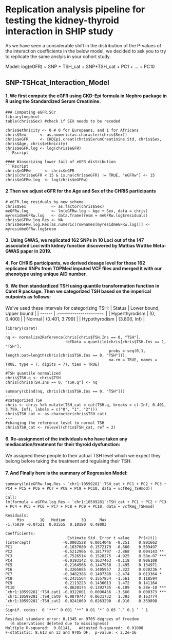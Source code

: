 # Replication analysis pipeline for testing the kidney-thyroid interaction in SHIP study
As we have seen a considerable shift in the distribution of the P-values of the interaction coefficients in the below model, we decided to ask you to try to replicate the same anslyis in your cohort study. 

Model: log(eGFR) ~ SNP + TSH_cat + SNP*TSH_cat + PC1 + ... + PC10 


## SNP-TSHcat_Interaction_Model


#### 1. We first compute the eGFR using CKD-Epi formula in Nephro package in R using the Standardized Serum Creatinine.
```Rscript
### Computing eGFR.SCr
library(nephro)
table(chris$Sex) #check if SEX needs to be recoded

chris$ethnicity <- 0 # 0 for Europeans, and 1 for Africans
chris$Sex      <- as.numeric(as.character(chris$Sex))
chris$eGFR     <- CKDEpi.creat(chris$SerumCreatinine.Std, chris$Sex, chris$Age, chris$ethnicity)
chris$eGFR.log <- log(chris$eGFR)
```Rscript

#### Winsorizing lower tail of eGFR distribution
```Rscript
chris$eGFRw      <- chris$eGFR
chris[chris$eGFR < 15 & is.na(chris$eGFR) != TRUE, "eGFRw"] <- 15
chris$eGFRw.log  <- log(chris$eGFRw)
```
#### 2.Then we adjust eGFR for the Age and Sex of the CHRIS participants
```Rscript
# eGFR.log residuals by new scheme
chris$Sex           <- as.factor(chris$Sex)
meGFRw.log          <- lm(eGFRw.log ~ Age + Sex, data = chris)
myresidmeGFRw.log   <- data.frame(resm = meGFRw.log$residuals)
chris$eGFRw.log.Res <- NA
chris$eGFRw.log.Res[as.numeric(rownames(myresidmeGFRw.log))] <- myresidmeGFRw.log$resm
```


#### 3. Using GWAS, we replicated 162 SNPs in 10 Loci out of the 147 associated Loci with kidney function discovered by Mattias Wuttke Meta-GWAS paper in 2019. 
 


#### 4. For CHRIS participants, we derived dosage level for those 162 replicated SNPs from TOPMed imputed VCF files and merged it with our phenotype using unique AID number.



#### 5. We then standardized TSH using quantile transformation function in Caret R package. Then we categorized TSH based on the imperical cutpoints as follows:

We've used these intervals for categorizing TSH:
| Status | Lower bound, Upper bound |
| ------ | :----------------------: |
| Hyperthyrodism |  (0, 0.400]      |
| Normal         |  (0.401, 3.799]  |
| Hypothyrodism  |  (3.800, Inf)    |

```Rscript
library(caret)
---
nq <- normalize2Reference(chris[chris$TSH.Ins == 0, "TSH"], 
                          refData = quantile(chris[chris$TSH.Ins == 1, "TSH"], 
                                             probs = seq(0,1, length.out=length(chris[chris$TSH.Ins == 0, "TSH"])), 
                                             na.rm = TRUE, names = TRUE, type = 7, digits = 7), ties = TRUE)
---
#TSH quantile normalized
chris$TSH.q <- chris$TSH
chris[chris$TSH.Ins == 0, "TSH.q"] <- nq

summary(cbind(nq, chris[chris$TSH.Ins == 0, "TSH"]))
---
#categorized TSH
chris <- chris %>% mutate(TSH_cat = cut(TSH.q, breaks = c(-Inf, 0.401, 3.799, Inf), labels = c("0", "1", "2")))
chris$TSH_cat <- as.character(chris$TSH_cat)
---
#changing the reference level to normal TSH
chris$TSH_cat <- relevel(chris$TSH_cat, ref = 2)
```
#### 6. Re-assignment of the individuals who have taken any mediacation/treatment for their thyroid dysfunction: 
We assigned these people to their actual TSH level which we expect they belong before taking the treatment and regulaing their TSH.

#### 7. And Finally here is the summary of Regression Model:
```Rscript
summary(lm(eGFRw.log.Res ~ `chr1:10599281`:TSH_cat + PC1 + PC2 + PC3 + PC4 + PC5 + PC6 + PC7 + PC8 + PC9 + PC10, data = vcfReg_TSHmod))
---
Call:
lm(formula = eGFRw.log.Res ~ `chr1:10599281`:TSH_cat + PC1 + PC2 + PC3 + PC4 + PC5 + PC6 + PC7 + PC8 + PC9 + PC10, data = vcfReg_TSHmod)

Residuals:
     Min       1Q   Median       3Q      Max 
-1.75039 -0.07521  0.01555  0.10180  0.48003 

Coefficients:
                           Estimate Std. Error t value    Pr(>|t|)   
(Intercept)              -0.0003528  0.0014046  -0.251    0.801662    
PC1                      -0.1037080  0.1572179  -0.660    0.509497    
PC2                      -0.5212966  0.1817797  -2.868    0.004143 ** 
PC3                      -0.7526514  0.1528275  -4.925    8.58e-07 ***
PC4                      -0.0193142  0.1637463  -0.118    0.906108    
PC5                      -0.2164566  0.1447958  -1.495    0.134971    
PC6                       0.3265085  0.1405957   2.322    0.020236 *  
PC7                      -0.3482386  0.1407388  -2.474    0.013364 *  
PC8                      -0.2431564  0.1557854  -1.561    0.118594    
PC9                       0.2113223  0.1436013   1.472    0.141164    
PC10                     -0.8620174  0.1392735  -6.189    6.28e-10 ***
`chr1:10599281`:TSH_cat1 -0.0322001  0.0090456  -3.560    0.000373 ***
`chr1:10599281`:TSH_cat0  0.0879747  0.0631732   1.393    0.163774    
`chr1:10599281`:TSH_cat2 -0.0241069  0.0263290  -0.916    0.359898    
---
Signif. codes:  0 ‘***’ 0.001 ‘**’ 0.01 ‘*’ 0.05 ‘.’ 0.1 ‘ ’ 1
---
Residual standard error: 0.1345 on 9705 degrees of freedom
  (6 observations deleted due to missingness)
Multiple R-squared:  0.01141,	Adjusted R-squared:  0.01008 
F-statistic: 8.613 on 13 and 9705 DF,  p-value: < 2.2e-16
```
